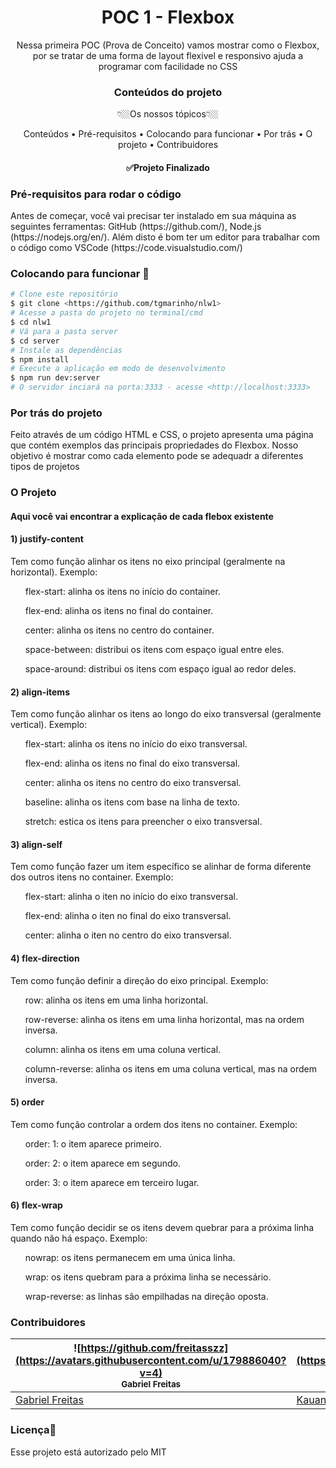 <h1 align="center">POC 1 - Flexbox</h1> 

<p align="center">Nessa primeira POC (Prova de Conceito) vamos mostrar como o Flexbox, por se tratar de uma forma de layout flexivel e responsivo ajuda a programar com facilidade no CSS</p>

<h3 align="center">Conteúdos do projeto</h3> 
<p align="center">👇🏼Os nossos tópicos👇🏼</p>
<p align="center">
 <a>Conteúdos</a> •
 <a>Pré-requisitos</a> • 
 <a>Colocando para funcionar</a> • 
 <a>Por trás</a> • 
 <a>O projeto</a> • 
 <a>Contribuidores</a>
</p>

<h4 align="center"> 
	✅Projeto Finalizado
</h4>

<h3 align="left">Pré-requisitos para rodar o código</h3> 
Antes de começar, você vai precisar ter instalado em sua máquina as seguintes ferramentas:
GitHub (https://github.com/), Node.js (https://nodejs.org/en/). 
Além disto é bom ter um editor para trabalhar com o código como VSCode (https://code.visualstudio.com/)


<h3 align="left">Colocando para funcionar 🎲</h3> 

```bash
# Clone este repositório
$ git clone <https://github.com/tgmarinho/nlw1>
# Acesse a pasta do projeto no terminal/cmd
$ cd nlw1
# Vá para a pasta server
$ cd server
# Instale as dependências
$ npm install
# Execute a aplicação em modo de desenvolvimento
$ npm run dev:server
# O servidor inciará na porta:3333 - acesse <http://localhost:3333>
```
<h3 align="left">Por trás do projeto</h3>
<p>Feito através de um código HTML e CSS, o projeto apresenta uma página que contém exemplos das principais propriedades do Flexbox. Nosso objetivo é mostrar como cada elemento pode se adequadr a diferentes tipos de projetos </p>

<h3 align="left">O Projeto</h3>
<h4 align="left">Aqui você vai encontrar a explicação de cada flebox existente</h4>
<h4>1) justify-content</h4>
<p>Tem como função alinhar os itens no eixo principal (geralmente na horizontal). Exemplo:</p>
	<ol>flex-start: alinha os itens no início do container.</ol>
 	<ol>flex-end: alinha os itens no final do container.</ol>
  	<ol>center: alinha os itens no centro do container.</ol>
   	<ol>space-between: distribui os itens com espaço igual entre eles.</ol>
    	<ol>space-around: distribui os itens com espaço igual ao redor deles.</ol>
<h4>2) align-items</h4>
<p>Tem como função alinhar os itens ao longo do eixo transversal (geralmente vertical). Exemplo:</p>
	<ol>flex-start: alinha os itens no início do eixo transversal.</ol>
 	<ol>flex-end: alinha os itens no final do eixo transversal.</ol>
  	<ol>center: alinha os itens no centro do eixo transversal.</ol>
   	<ol>baseline: alinha os itens com base na linha de texto.</ol>
    	<ol>stretch: estica os itens para preencher o eixo transversal.</ol>
<h4>3) align-self</h4>
<p>Tem como função fazer um item específico se alinhar de forma diferente dos outros itens no container. Exemplo:</p>
	<ol>flex-start: alinha o iten no início do eixo transversal.</ol>
 	<ol>flex-end: alinha o iten no final do eixo transversal.</ol>
  	<ol>center: alinha o iten no centro do eixo transversal.</ol>
<h4>4) flex-direction</h4>
<p>Tem como função definir a direção do eixo principal. Exemplo:</p>
	<ol>row: alinha os itens em uma linha horizontal.</ol>
 	<ol>row-reverse: alinha os itens em uma linha horizontal, mas na ordem inversa.</ol>
  	<ol>column: alinha os itens em uma coluna vertical.</ol>
   	<ol>column-reverse: alinha os itens em uma coluna vertical, mas na ordem inversa.</ol>
<h4>5) order</h4>
<p>Tem como função controlar a ordem dos itens no container. Exemplo:</p>
	<ol>order: 1: o item aparece primeiro.</ol>
 	<ol>order: 2: o item aparece em segundo.</ol>
  	<ol>order: 3: o item aparece em terceiro lugar.</ol>
<h4>6) flex-wrap</h4>
<p>Tem como função decidir se os itens devem quebrar para a próxima linha quando não há espaço. Exemplo:</p>
	<ol>nowrap: os itens permanecem em uma única linha.</ol>
 	<ol>wrap: os itens quebram para a próxima linha se necessário.</ol>
  	<ol>wrap-reverse: as linhas são empilhadas na direção oposta.</ol>

<h3>Contribuidores</h3>


![https://github.com/freitasszz](https://avatars.githubusercontent.com/u/179886040?v=4) <br> <sub> Gabriel Freitas </sub> | ![https://github.com/KauanSarzi](https://avatars.githubusercontent.com/u/130071892?v=4) <br> <sub> Kauan Sarzi </sub> | ![https://github.com/Liminha300](https://avatars.githubusercontent.com/u/179885175?v=4) <br> <sub> Ricardo Kawamuro </sub> |
| --- | --- | --- |
| [Gabriel Freitas](https://github.com/freitasszz) | [Kauan Sarzi](https://github.com/KauanSarzi) | [Ricardo Kauamuro](https://github.com/Liminha300) | 

<h3>Licença📝</h3>
Esse projeto está autorizado pelo MIT

 


